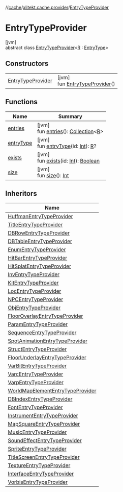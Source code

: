 //[cache](../../../index.md)/[xlitekt.cache.provider](../index.md)/[EntryTypeProvider](index.md)

# EntryTypeProvider

[jvm]\
abstract class [EntryTypeProvider](index.md)&lt;[R](index.md) : [EntryType](../-entry-type/index.md)&gt;

## Constructors

| | |
|---|---|
| [EntryTypeProvider](-entry-type-provider.md) | [jvm]<br>fun [EntryTypeProvider](-entry-type-provider.md)() |

## Functions

| Name | Summary |
|---|---|
| [entries](entries.md) | [jvm]<br>fun [entries](entries.md)(): [Collection](https://kotlinlang.org/api/latest/jvm/stdlib/kotlin.collections/-collection/index.html)&lt;[R](index.md)&gt; |
| [entryType](entry-type.md) | [jvm]<br>fun [entryType](entry-type.md)(id: [Int](https://kotlinlang.org/api/latest/jvm/stdlib/kotlin/-int/index.html)): [R](index.md)? |
| [exists](exists.md) | [jvm]<br>fun [exists](exists.md)(id: [Int](https://kotlinlang.org/api/latest/jvm/stdlib/kotlin/-int/index.html)): [Boolean](https://kotlinlang.org/api/latest/jvm/stdlib/kotlin/-boolean/index.html) |
| [size](size.md) | [jvm]<br>fun [size](size.md)(): [Int](https://kotlinlang.org/api/latest/jvm/stdlib/kotlin/-int/index.html) |

## Inheritors

| Name |
|---|
| [HuffmanEntryTypeProvider](../../xlitekt.cache.provider.binary.huffman/-huffman-entry-type-provider/index.md) |
| [TitleEntryTypeProvider](../../xlitekt.cache.provider.binary.title/-title-entry-type-provider/index.md) |
| [DBRowEntryTypeProvider](../../xlitekt.cache.provider.config.dbrow/-d-b-row-entry-type-provider/index.md) |
| [DBTableEntryTypeProvider](../../xlitekt.cache.provider.config.dbtable/-d-b-table-entry-type-provider/index.md) |
| [EnumEntryTypeProvider](../../xlitekt.cache.provider.config.enum/-enum-entry-type-provider/index.md) |
| [HitBarEntryTypeProvider](../../xlitekt.cache.provider.config.hitbar/-hit-bar-entry-type-provider/index.md) |
| [HitSplatEntryTypeProvider](../../xlitekt.cache.provider.config.hitsplat/-hit-splat-entry-type-provider/index.md) |
| [InvEntryTypeProvider](../../xlitekt.cache.provider.config.inv/-inv-entry-type-provider/index.md) |
| [KitEntryTypeProvider](../../xlitekt.cache.provider.config.kit/-kit-entry-type-provider/index.md) |
| [LocEntryTypeProvider](../../xlitekt.cache.provider.config.loc/-loc-entry-type-provider/index.md) |
| [NPCEntryTypeProvider](../../xlitekt.cache.provider.config.npc/-n-p-c-entry-type-provider/index.md) |
| [ObjEntryTypeProvider](../../xlitekt.cache.provider.config.obj/-obj-entry-type-provider/index.md) |
| [FloorOverlayEntryTypeProvider](../../xlitekt.cache.provider.config.overlay/-floor-overlay-entry-type-provider/index.md) |
| [ParamEntryTypeProvider](../../xlitekt.cache.provider.config.param/-param-entry-type-provider/index.md) |
| [SequenceEntryTypeProvider](../../xlitekt.cache.provider.config.sequence/-sequence-entry-type-provider/index.md) |
| [SpotAnimationEntryTypeProvider](../../xlitekt.cache.provider.config.spotanimation/-spot-animation-entry-type-provider/index.md) |
| [StructEntryTypeProvider](../../xlitekt.cache.provider.config.struct/-struct-entry-type-provider/index.md) |
| [FloorUnderlayEntryTypeProvider](../../xlitekt.cache.provider.config.underlay/-floor-underlay-entry-type-provider/index.md) |
| [VarBitEntryTypeProvider](../../xlitekt.cache.provider.config.varbit/-var-bit-entry-type-provider/index.md) |
| [VarcEntryTypeProvider](../../xlitekt.cache.provider.config.varc/-varc-entry-type-provider/index.md) |
| [VarpEntryTypeProvider](../../xlitekt.cache.provider.config.varp/-varp-entry-type-provider/index.md) |
| [WorldMapElementEntryTypeProvider](../../xlitekt.cache.provider.config.worldmap/-world-map-element-entry-type-provider/index.md) |
| [DBIndexEntryTypeProvider](../../xlitekt.cache.provider.dbindex/-d-b-index-entry-type-provider/index.md) |
| [FontEntryTypeProvider](../../xlitekt.cache.provider.font/-font-entry-type-provider/index.md) |
| [InstrumentEntryTypeProvider](../../xlitekt.cache.provider.instrument/-instrument-entry-type-provider/index.md) |
| [MapSquareEntryTypeProvider](../../xlitekt.cache.provider.map/-map-square-entry-type-provider/index.md) |
| [MusicEntryTypeProvider](../../xlitekt.cache.provider.music/-music-entry-type-provider/index.md) |
| [SoundEffectEntryTypeProvider](../../xlitekt.cache.provider.soundeffect/-sound-effect-entry-type-provider/index.md) |
| [SpriteEntryTypeProvider](../../xlitekt.cache.provider.sprite/-sprite-entry-type-provider/index.md) |
| [TitleScreenEntryTypeProvider](../../xlitekt.cache.provider.sprite.titlescreen/-title-screen-entry-type-provider/index.md) |
| [TextureEntryTypeProvider](../../xlitekt.cache.provider.texture/-texture-entry-type-provider/index.md) |
| [InterfaceEntryTypeProvider](../../xlitekt.cache.provider.ui/-interface-entry-type-provider/index.md) |
| [VorbisEntryTypeProvider](../../xlitekt.cache.provider.vorbis/-vorbis-entry-type-provider/index.md) |
